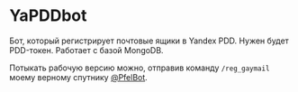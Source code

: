 # YaPDDbot

Бот, который регистрирует почтовые ящики в Yandex PDD. Нужен будет PDD-токен. Работает с базой MongoDB.

Потыкать рабочую версию можно, отправив команду `/reg_gaymail` моему верному спутнику [@PfelBot](https://t.me/pfelbot "Та ещё пидораска").